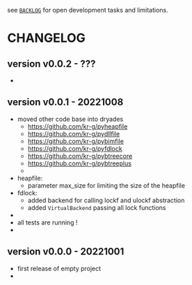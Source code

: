 
see [`BACKLOG`](./BACKLOG.md)
for open development tasks and limitations.


# CHANGELOG

## version v0.0.2 - ???

- 


## version v0.0.1 - 20221008

- moved other code base into dryades
  - https://github.com/kr-g/pyheapfile
  - https://github.com/kr-g/pydllfile
  - https://github.com/kr-g/pybimfile
  - https://github.com/kr-g/pyfdlock
  - https://github.com/kr-g/pybtreecore
  - https://github.com/kr-g/pybtreeplus
  -
- heapfile: 
  - parameter max_size for limiting the size of the heapfile
- fdlock:
  - added backend for calling lockf and ulockf abstraction
  - added `VirtualBackend` passing all lock functions
-  
- all tests are running !
- 


## version v0.0.0 - 20221001

- first release of empty project 
- 
